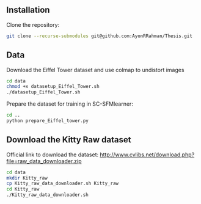 ## Installation
Clone the repository: 
```bash
git clone --recurse-submodules git@github.com:AyonRRahman/Thesis.git
```
## Data
Download the Eiffel Tower dataset and use colmap to undistort images
```bash
cd data
chmod +x datasetup_Eiffel_Tower.sh
./datasetup_Eiffel_Tower.sh
```
Prepare the dataset for training in SC-SFMlearner:
```bash
cd ..
python prepare_Eiffel_tower.py
```
## Download the Kitty Raw dataset
Official link to download the dataset:
http://www.cvlibs.net/download.php?file=raw_data_downloader.zip
```bash
cd data
mkdir Kitty_raw
cp Kitty_raw_data_downloader.sh Kitty_raw
cd Kitty_raw
./Kitty_raw_data_downloader.sh

```

